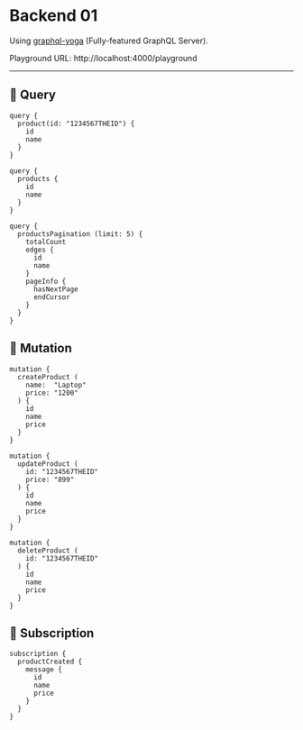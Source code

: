 # Backend 01

Using [graphql-yoga](https://github.com/prisma/graphql-yoga) (Fully-featured GraphQL Server).

Playground URL: http://localhost:4000/playground

---

## 🐥 Query

```
query {
  product(id: "1234567THEID") {
    id
    name
  }
}
```

```
query {
  products {
    id
    name
  }
}
```

```
query {
  productsPagination (limit: 5) {
    totalCount
    edges {
      id
      name
    }
    pageInfo {
      hasNextPage
      endCursor
    }
  }
}
```

## 🐣 Mutation

```
mutation {
  createProduct (
    name:  "Laptop"
    price: "1200"
  ) {
    id
    name
    price
  }
}
```

```
mutation {
  updateProduct (
    id: "1234567THEID"
    price: "899"
  ) {
    id
    name
    price
  }
}
```

```
mutation {
  deleteProduct (
    id: "1234567THEID"
  ) {
    id
    name
    price
  }
}
```

## 🐤 Subscription

```
subscription {
  productCreated {
    message {
      id
      name
      price
    }
  }
}
```